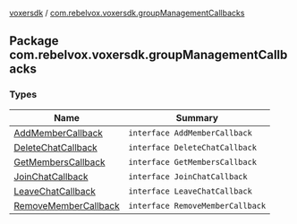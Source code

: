 [voxersdk](../index.md) / [com.rebelvox.voxersdk.groupManagementCallbacks](./index.md)

## Package com.rebelvox.voxersdk.groupManagementCallbacks

### Types

| Name | Summary |
|---|---|
| [AddMemberCallback](-add-member-callback/index.md) | `interface AddMemberCallback` |
| [DeleteChatCallback](-delete-chat-callback/index.md) | `interface DeleteChatCallback` |
| [GetMembersCallback](-get-members-callback/index.md) | `interface GetMembersCallback` |
| [JoinChatCallback](-join-chat-callback/index.md) | `interface JoinChatCallback` |
| [LeaveChatCallback](-leave-chat-callback/index.md) | `interface LeaveChatCallback` |
| [RemoveMemberCallback](-remove-member-callback/index.md) | `interface RemoveMemberCallback` |
